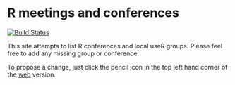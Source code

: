 # R meetings and conferences
[![Build Status](https://travis-ci.org/jumpingrivers/meetingsR.png?branch=master)](https://travis-ci.org/jumpingrivers/meetingsR) 

This site attempts to list R conferences and local useR groups. Please 
feel free to add any missing group or conference. 

To propose a change, just click the pencil icon
in the top left hand corner of the [web](https://jumpingrivers.github.io/meetingsR/) 
version.


